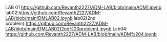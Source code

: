 LAB 01 https://github.com/Revanth2227/ADM-LAB/blob/main/ADM1.ipynb
lab02:https://github.com/Revanth2227/ADM-LAB/blob/main/DMLAB02.ipynb
lab02(2nd problem):https://github.com/Revanth2227/ADM-LAB/blob/main/DMLAB02(2nd%20problem).ipynb
Lab04: https://github.com/Revanth2227/ADM-LAB/blob/main/ADM%204.ipynb
